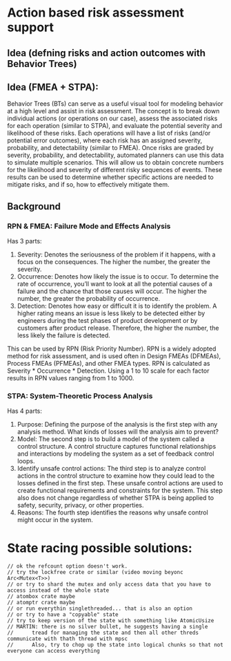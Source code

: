 # Action based risk assessment support

## Idea (defning risks and action outcomes with Behavior Trees)

## Idea (FMEA + STPA):
Behavior Trees (BTs) can serve as a useful visual tool for modeling behavior at a high level and assist in risk assessment. The concept is to break down individual actions (or operations on our case), assess the associated risks for each operation (similar to STPA), and evaluate the potential severity and likelihood of these risks. Each operations will have a list of risks (and/or potential error outcomes), where each risk has an assigned severity, probability, and detectability (similar to FMEA). Once risks are graded by severity, probability, and detectability, automated planners can use this data to simulate multiple scenarios. This will allow us to obtain concrete numbers for the likelihood and severity of different risky sequences of events. These results can be used to determine whether specific actions are needed to mitigate risks, and if so, how to effectively mitigate them.

## Background

### RPN & FMEA: Failure Mode and Effects Analysis

Has 3 parts: 
1.  Severity: Denotes the seriousness of the problem if it happens, with a focus on the consequences. The higher the number, the greater the severity.
2.  Occurrence: Denotes how likely the issue is to occur. To determine the rate of occurrence, you’ll want to look at all the potential causes of a failure and the
chance that those causes will occur. The higher the number, the greater the probability of occurrence.
3.  Detection: Denotes how easy or difficult it is to identify the problem. A higher rating means an issue is less likely to be detected either by engineers during the test phases of product development or by customers after product release. Therefore, the higher the number, the less likely the failure is detected.

This can be used by RPN (Risk Priority Number). RPN is a widely adopted method for risk assessment, and is used often in Design FMEAs (DFMEAs), Process FMEAs (PFMEAs), and other FMEA types. RPN is calculated as Severity * Occurrence * Detection. Using a 1 to 10 scale for each factor results in RPN values ranging from 1 to 1000.

### STPA: System-Theoretic Process Analysis

Has 4 parts:
1. Purpose: Defining the purpose of the analysis is the first step with any analysis method. What kinds of losses
will the analysis aim to prevent? 
2. Model: The second step is to build a model of the system called a control structure. A control structure
captures functional relationships and interactions by modeling the system as a set of feedback control
loops.
3. Identify unsafe control actions: The third step is to analyze control actions in the control structure to examine how they could lead to
the losses defined in the first step. These unsafe control actions are used to create functional requirements and constraints for the system. This step also does not change regardless of whether STPA is being applied to safety, security, privacy, or other properties.
4. Reasons: The fourth step identifies the reasons why unsafe control might occur in the system.

# State racing possible solutions:
    // ok the refcount option doesn't work.
    // try the lockfree crate or similar (video moving beyonc Arc<Mutex<T>>)
    // or try to shard the mutex and only access data that you have to access instead of the whole state
    // atombox crate maybe
    // atomptr crate maybe
    // or run everythin singlethreaded... that is also an option
    // or try to have a "copyable" state
    // try to keep version of the state with something like AtomicUsize
    // MARTIN: there is no silver bullet, he suggests having a single 
    //      tread for managing the state and then all other threds communicate with thath thread with mpsc
    //      Also, try to chop up the state into logical chunks so that not everyone can access everything